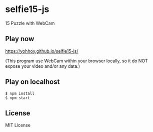# selfie15-js
15 Puzzle with WebCam


## Play now
https://yohhoy.github.io/selfie15-js/

(This program use WebCam within your browser locally,
so it do NOT expose your video and/or any data.)


## Play on localhost
```
$ npm install
$ npm start
```


## License
MIT License
